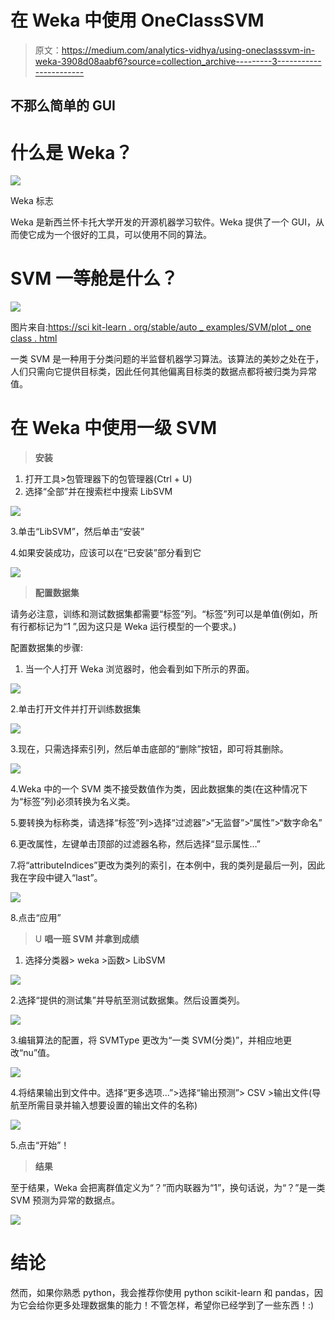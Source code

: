 # 在 Weka 中使用 OneClassSVM

> 原文：<https://medium.com/analytics-vidhya/using-oneclasssvm-in-weka-3908d08aabf6?source=collection_archive---------3----------------------->

## 不那么简单的 GUI

# 什么是 Weka？

![](img/9eeb7f0eeee8663a4ca7d0fd6c18bf88.png)

Weka 标志

Weka 是新西兰怀卡托大学开发的开源机器学习软件。Weka 提供了一个 GUI，从而使它成为一个很好的工具，可以使用不同的算法。

# SVM 一等舱是什么？

![](img/e8ef61df844eb1575bdd31a61f340f04.png)

图片来自:[https://sci kit-learn . org/stable/auto _ examples/SVM/plot _ one class . html](https://scikit-learn.org/stable/auto_examples/svm/plot_oneclass.html)

一类 SVM 是一种用于分类问题的半监督机器学习算法。该算法的美妙之处在于，人们只需向它提供目标类，因此任何其他偏离目标类的数据点都将被归类为异常值。

# **在 Weka 中使用一级 SVM**

> **安装**

1.  打开工具>包管理器下的包管理器(Ctrl + U)
2.  选择“全部”并在搜索栏中搜索 LibSVM

![](img/a8d29f5b300729537e64c5856ef56d09.png)

3.单击“LibSVM”，然后单击“安装”

4.如果安装成功，应该可以在“已安装”部分看到它

![](img/337aa07ee7db6bf34bed31fef6eb3d0e.png)

> **配置数据集**

请务必注意，训练和测试数据集都需要“标签”列。“标签”列可以是单值(例如，所有行都标记为“1 ”,因为这只是 Weka 运行模型的一个要求。)

配置数据集的步骤:

1.  当一个人打开 Weka 浏览器时，他会看到如下所示的界面。

![](img/d39cca053e299ab3a1338e88482847af.png)

2.单击打开文件并打开训练数据集

![](img/56d7e1d442741a12dd674f04a6caadf2.png)

3.现在，只需选择索引列，然后单击底部的“删除”按钮，即可将其删除。

![](img/9b8292abf23bf108f94be497c3793279.png)

4.Weka 中的一个 SVM 类不接受数值作为类，因此数据集的类(在这种情况下为“标签”列)必须转换为名义类。

5.要转换为标称类，请选择“标签”列>选择“过滤器”>“无监督”>“属性”>“数字命名”

6.更改属性，左键单击顶部的过滤器名称，然后选择“显示属性…”

7.将“attributeIndices”更改为类列的索引，在本例中，我的类列是最后一列，因此我在字段中键入“last”。

![](img/f4667652c938af4f08aaa4e7cc38bf68.png)

8.点击“应用”

> U **唱一班 SVM 并拿到成绩**

1.  选择分类器> weka >函数> LibSVM

![](img/730e7952b50679d93cd6100d59332348.png)

2.选择“提供的测试集”并导航至测试数据集。然后设置类列。

![](img/afdd5bd2918418ed2e60be4ef685b5dd.png)

3.编辑算法的配置，将 SVMType 更改为“一类 SVM(分类)”，并相应地更改“nu”值。

![](img/0e76c7ae21c5c0ef5f9f693d7f71cf4a.png)

4.将结果输出到文件中。选择“更多选项...”>选择“输出预测”> CSV >输出文件(导航至所需目录并输入想要设置的输出文件的名称)

![](img/b1a3d641cd59a3afc81e6a4735ea5812.png)

5.点击“开始”！

> **结果**

至于结果，Weka 会把离群值定义为“？”而内联器为“1”，换句话说，为“？”是一类 SVM 预测为异常的数据点。

![](img/f39e7dd7901af4d8ffba32f73becf380.png)

# 结论

然而，如果你熟悉 python，我会推荐你使用 python scikit-learn 和 pandas，因为它会给你更多处理数据集的能力！不管怎样，希望你已经学到了一些东西！:)